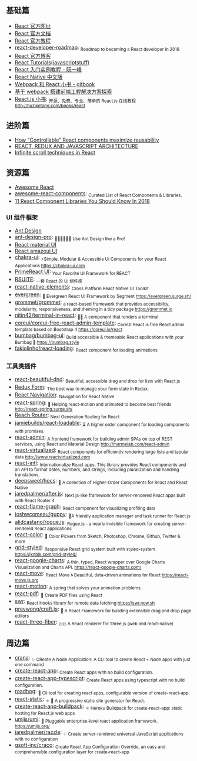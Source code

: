 ## 基础篇

- [React 官方网址](https://reactjs.org/)
- [React 官方文档](https://reactjs.org/docs/hello-world.html)
- [React 官方教程](https://reactjs.org/tutorial/tutorial.html)
- [react-developer-roadmap](https://github.com/adam-golab/react-developer-roadmap): <sub>Roadmap to becoming a React developer in 2018</sub>
- [React 官方博客](https://reactjs.org/blog/)
- [React Tutorials(javascriptstuff)](https://www.javascriptstuff.com/react-tutorials/)
- [React 入门实例教程 - 阮一峰](http://www.ruanyifeng.com/blog/2015/03/react.html)
- [React Native 中文版](http://wiki.jikexueyuan.com/project/react-native)
- [Webpack 和 React 小书 - gitbook](https://fakefish.github.io/react-webpack-cookbook)
- [基于 webpack 搭建前端工程解决方案探索](http://segmentfault.com/a/1190000003499526)
- [React.js 小书](https://github.com/huzidaha/react-naive-book): <sub>开源、免费、专业、简单的 React.js 在线教程 http://huziketang.com/books/react</sub>

## 进阶篇

- [How “Controllable” React components maximize reusability](https://medium.com/myheritage-engineering/how-controllable-react-components-maximize-reusability-86e3d233fa8e)
- [REACT, REDUX AND JAVASCRIPT ARCHITECTURE](https://jrsinclair.com/articles/2018/react-redux-javascript-architecture/)
- [Infinite scroll techniques in React](https://blog.logrocket.com/infinite-scroll-techniques-in-react-adcfd7ff32bd)

## 资源篇

- [Awesome React](https://github.com/enaqx/awesome-react)
- [awesome-react-components](https://github.com/brillout/awesome-react-components): <sub>Curated List of React Components & Libraries.</sub>
- [11 React Component Libraries You Should Know In 2018](https://blog.bitsrc.io/11-react-component-libraries-you-should-know-178eb1dd6aa4)

### UI 组件框架

- [Ant Design](https://ant.design/)
- [ant-design-pro](https://github.com/ant-design/ant-design-pro): <sub>👨🏻‍💻👩🏻‍💻 Use Ant Design like a Pro!</sub>
- [React material UI](http://material-ui.com/#)
- [React amazeui UI](http://amazeui.org/react)
- [chakra-ui](https://github.com/chakra-ui/chakra-ui): <sub>⚡️Simple, Modular & Accessible UI Components for your React Applications https://chakra-ui.com</sub>
- [PrimeReact UI](https://www.primefaces.org/primereact/#/): <sub>Your Favorite UI Framework for REACT</sub>
- [RSUITE](https://rsuitejs.com/): <sub>一套 React 的 UI 组件库</sub>
- [react-native-elements](https://github.com/react-native-training/react-native-elements): <sub>Cross Platform React Native UI Toolkit</sub>
- [evergreen](https://github.com/segmentio/evergreen): <sub>🌲 Evergreen React UI Framework by Segment https://evergreen.surge.sh/</sub>
- [grommet/grommet](https://github.com/grommet/grommet): <sub>a react-based framework that provides accessibility, modularity, responsiveness, and theming in a tidy package https://grommet.io</sub>
- [nitin42/terminal-in-react](https://github.com/nitin42/terminal-in-react): <sub>👨‍💻 A component that renders a terminal</sub>
- [coreui/coreui-free-react-admin-template](https://github.com/coreui/coreui-free-react-admin-template): <sub>CoreUI React is free React admin template based on Bootstrap 4 https://coreui.io/react</sub>
- [bumbag/bumbag-ui](https://github.com/bumbag/bumbag-ui): <sub>Build accessible & themeable React applications with your Bumbag 👝 https://bumbag.style</sub>
- [fakiolinho/react-loading](https://github.com/fakiolinho/react-loading): <sub>React component for loading animations</sub>

### 工具类插件

- [react-beautiful-dnd](https://github.com/atlassian/react-beautiful-dnd): <sub>Beautiful, accessible drag and drop for lists with React.js</sub>
- [Redux Form](https://redux-form.com/): <sub>The best way to manage your form state in Redux.</sub>
- [React Navigation](https://reactnavigation.org/): <sub>Navigation for React Native</sub>
- [react-spring](https://github.com/drcmda/react-spring): <sub>🙌 Helping react-motion and animated to become best friends http://react-spring.surge.sh/</sub>
- [Reach Router](https://github.com/reach/router): <sub>Next Generation Routing for React</sub>
- [jamiebuilds/react-loadable](https://github.com/jamiebuilds/react-loadable): <sub>⏳ A higher order component for loading components with promises.</sub>
- [react-admin](https://github.com/marmelab/react-admin): <sub>A frontend framework for building admin SPAs on top of REST services, using React and Material Design http://marmelab.com/react-admin</sub>
- [react-virtualized](https://github.com/bvaughn/react-virtualized): <sub>React components for efficiently rendering large lists and tabular data http://www.reactvirtualized.com</sub>
- [react-intl](https://github.com/yahoo/react-intl): <sub>Internationalize React apps. This library provides React components and an API to format dates, numbers, and strings, including pluralization and handling translations.</sub>
- [deepsweet/hocs](https://github.com/deepsweet/hocs): <sub>🍱 A collection of Higher-Order Components for React and React Native</sub>
- [jaredpalmer/after.js](https://github.com/jaredpalmer/after.js): <sub>Next.js-like framework for server-rendered React apps built with React Router 4</sub>
- [react-flame-graph](https://github.com/bvaughn/react-flame-graph): <sub>React component for visualizing profiling data</sub>
- [joshwcomeau/guppy](https://github.com/joshwcomeau/guppy): <sub>🐠A friendly application manager and task runner for React.js</sub>
- [alidcastano/rogue.js](https://github.com/alidcastano/rogue.js): <sub>Rogue.js - a nearly invisible framework for creating server-rendered React applications</sub>
- [react-color](https://github.com/casesandberg/react-color): <sub>🎨 Color Pickers from Sketch, Photoshop, Chrome, Github, Twitter & more</sub>
- [grid-styled](https://github.com/jxnblk/grid-styled): <sub>Responsive React grid system built with styled-system https://jxnblk.com/grid-styled/ </sub>
- [react-google-charts](https://github.com/rakannimer/react-google-charts): <sub>A thin, typed, React wrapper over Google Charts Visualization and Charts API. https://react-google-charts.com/</sub>
- [react-move](https://github.com/react-tools/react-move): <sub>React Move 🌀 Beautiful, data-driven animations for React https://react-move.js.org</sub>
- [react-motion](https://github.com/chenglou/react-motion): <sub>A spring that solves your animation problems.</sub>
- [react-pdf](https://github.com/diegomura/react-pdf): <sub>📄 Create PDF files using React</sub>
- [swr](https://github.com/zeit/swr): <sub>React Hooks library for remote data fetching https://swr.now.sh</sub>
- [prevwong/craft.js](https://github.com/prevwong/craft.js): <sub>🚀 A React Framework for building extensible drag and drop page editors</sub>
- [react-three-fiber](https://github.com/pmndrs/react-three-fiber): <sub>🇨🇭 A React renderer for Three.js (web and react-native)</sub>

## 周边篇

- [crana](https://github.com/scriptify/crana): <sub>✨ CReate A Node Application: A CLI tool to create React + Node apps with just one command</sub>
- [create-react-app](https://github.com/facebook/create-react-app): <sub>Create React apps with no build configuration.</sub>
- [create-react-app-typescript](https://github.com/wmonk/create-react-app-typescript): <sub>Create React apps using typescript with no build configuration. </sub>
- [roadhog](https://github.com/sorrycc/roadhog): <sub>🐷 Cli tool for creating react apps, configurable version of create-react-app.</sub>
- [react-static](https://github.com/nozzle/react-static): <sub>⚛️ 🚀 A progressive static site generator for React.</sub>
- [create-react-app-buildpack](https://github.com/mars/create-react-app-buildpack): <sub>⚛️ Heroku Buildpack for create-react-app: static hosting for React.js web apps</sub>
- [umijs/umi](https://github.com/umijs/umi): <sub>🌋 Pluggable enterprise-level react application framework. https://umijs.org/ </sub>
- [jaredpalmer/razzle](https://github.com/jaredpalmer/razzle): <sub>✨ Create server-rendered universal JavaScript applications with no configuration</sub>
- [gsoft-inc/craco](https://github.com/gsoft-inc/craco): <sub>Create React App Configuration Override, an easy and comprehensible configuration layer for create-react-app</sub>
